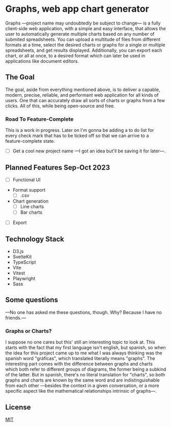 # Graphs, web app chart generator

Graphs —project name may undoubtedly be subject to change— is a fully client-side web application, with a simple and easy interface, that allows the user to automatically generate multiple charts based on any number of submited spreadsheets. You can upload a multitude of files from different formats at a time, select the desired charts or graphs for a single or multiple spreadsheets, and get results displayed. Additionally, you can export each chart, or all at once, to a desired format which can later be used in applications like document editors.

## The Goal

The goal, aside from everything mentioned above, is to deliver a capable, modern, precise, reliable, and performant web application for all kinds of users. One that can accurately draw all sorts of charts or graphs from a few clicks. All of this, while being open-source and free.

### Road To Feature-Complete

This is a work in progress. Later on I'm gonna be adding a to do list for every check mark that has to be ticked off so that we can arrive to a feature-complete state.

- [ ] Get a cool new project name —I got an idea but'll be saving it for later—.

## Planned Features Sep-Oct 2023

- [ ] Functional UI
- Format support
  - [ ] .csv
- Chart generation
  - [ ] Line charts
  - [ ] Bar charts
- [ ] Export

## Technology Stack

- D3.js
- SvelteKit
- TypeScript
- Vite
- Vitest
- Playwright
- Sass

## Some questions

—No one has asked me these questions, though. Why? Because I have no friends.—

### Graphs or Charts?

I suppose no one cares but this' still an interesting topic to look at. This starts with the fact that my first language isn't english, but spanish, so when the idea for this project came up to me what I was always thinking was the spanish word "gráficas", which translated literally means "graphs". The interesting part comes with the difference between graphs and charts which both refer to different groups of diagrams, the former being a subkind of the latter. But in spanish, there's no literal translation for "charts", so both graphs and charts are known by the same word and are indistinguishable from each other —besides the context in a given conversation, or a more specific aspect like the mathematical relationships intrinsic of graphs—.

## License

[MIT](LICENSE)
